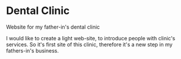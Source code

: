 # Dental Clinic
Website for my father-in's dental clinic

I would like to create a light web-site, to introduce people with clinic's services. So it's first site of this clinic, therefore it's a new step in my fathers-in's business.

